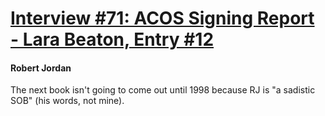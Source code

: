 # [Interview #71: ACOS Signing Report - Lara Beaton, Entry #12](https://www.theoryland.com/intvmain.php?i=71#12)

#### Robert Jordan

The next book isn't going to come out until 1998 because RJ is "a sadistic SOB" (his words, not mine).

